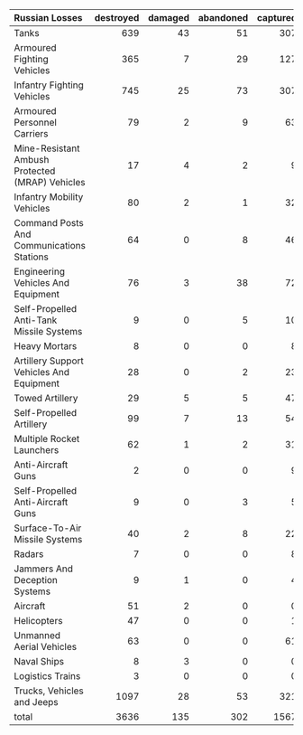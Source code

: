 | Russian Losses                                   |   destroyed |   damaged |   abandoned |   captured |   total |
|:-------------------------------------------------|------------:|----------:|------------:|-----------:|--------:|
| Tanks                                            |         639 |        43 |          51 |        307 |    1040 |
| Armoured Fighting Vehicles                       |         365 |         7 |          29 |        127 |     528 |
| Infantry Fighting Vehicles                       |         745 |        25 |          73 |        307 |    1150 |
| Armoured Personnel Carriers                      |          79 |         2 |           9 |         63 |     153 |
| Mine-Resistant Ambush Protected  (MRAP) Vehicles |          17 |         4 |           2 |          9 |      32 |
| Infantry Mobility Vehicles                       |          80 |         2 |           1 |         32 |     115 |
| Command Posts And Communications Stations        |          64 |         0 |           8 |         46 |     118 |
| Engineering Vehicles And Equipment               |          76 |         3 |          38 |         72 |     189 |
| Self-Propelled Anti-Tank Missile Systems         |           9 |         0 |           5 |         10 |      24 |
| Heavy Mortars                                    |           8 |         0 |           0 |          8 |      16 |
| Artillery Support Vehicles And Equipment         |          28 |         0 |           2 |         23 |      53 |
| Towed Artillery                                  |          29 |         5 |           5 |         47 |      86 |
| Self-Propelled Artillery                         |          99 |         7 |          13 |         54 |     173 |
| Multiple Rocket Launchers                        |          62 |         1 |           2 |         31 |      96 |
| Anti-Aircraft Guns                               |           2 |         0 |           0 |          9 |      11 |
| Self-Propelled Anti-Aircraft Guns                |           9 |         0 |           3 |          5 |      17 |
| Surface-To-Air Missile Systems                   |          40 |         2 |           8 |         22 |      72 |
| Radars                                           |           7 |         0 |           0 |          8 |      15 |
| Jammers And Deception Systems                    |           9 |         1 |           0 |          4 |      14 |
| Aircraft                                         |          51 |         2 |           0 |          0 |      53 |
| Helicopters                                      |          47 |         0 |           0 |          1 |      48 |
| Unmanned Aerial Vehicles                         |          63 |         0 |           0 |         61 |     124 |
| Naval Ships                                      |           8 |         3 |           0 |          0 |      11 |
| Logistics Trains                                 |           3 |         0 |           0 |          0 |       3 |
| Trucks, Vehicles and Jeeps                       |        1097 |        28 |          53 |        321 |    1499 |
| total                                            |        3636 |       135 |         302 |       1567 |    5640 |